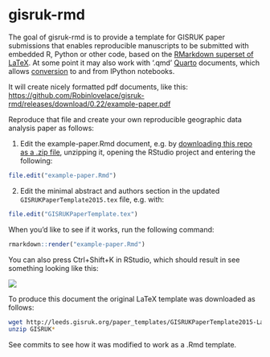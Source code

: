 
<!-- README.md is generated from README.Rmd. Please edit that file -->

# gisruk-rmd

<!-- badges: start -->
<!-- badges: end -->

The goal of gisruk-rmd is to provide a template for GISRUK paper
submissions that enables reproducible manuscripts to be submitted with
embedded R, Python or other code, based on the [RMarkdown superset of
LaTeX](https://rmarkdown.rstudio.com/). At some point it may also work
with ‘.qmd’ [Quarto](https://quarto.org/) documents, which allows
[conversion](https://quarto.org/docs/tools/jupyter-lab.html#converting-notebooks)
to and from IPython notebooks.

It will create nicely formatted pdf documents, like this:
<https://github.com/Robinlovelace/gisruk-rmd/releases/download/0.22/example-paper.pdf>

Reproduce that file and create your own reproducible geographic data
analysis paper as follows:

1.  Edit the example-paper.Rmd document, e.g. by [downloading this repo
    as a .zip
    file](https://github.com/Robinlovelace/gisruk-rmd/archive/refs/heads/main.zip),
    unzipping it, opening the RStudio project and entering the
    following:

``` r
file.edit("example-paper.Rmd")
```

2.  Edit the minimal abstract and authors section in the updated
    `GISRUKPaperTemplate2015.tex` file, e.g. with:

``` r
file.edit("GISRUKPaperTemplate.tex")
```

When you’d like to see if it works, run the following command:

``` r
rmarkdown::render("example-paper.Rmd")
```

You can also press Ctrl+Shift+K in RStudio, which should result in see
something looking like this:

![](https://user-images.githubusercontent.com/1825120/148705536-d52866d7-f121-4da2-a0b2-f0904d8afddf.png)

To produce this document the original LaTeX template was downloaded as
follows:

``` bash
wget http://leeds.gisruk.org/paper_templates/GISRUKPaperTemplate2015-Latex.zip
unzip GISRUK*
```

See commits to see how it was modified to work as a .Rmd template.
